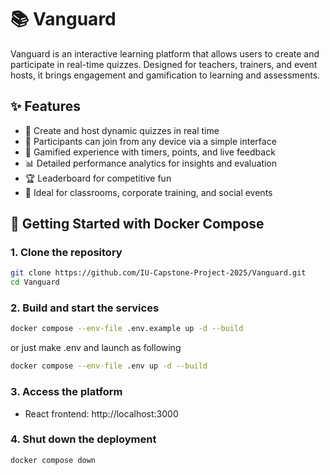 # 📚 Vanguard

Vanguard is an interactive learning platform that allows users to create and participate in real-time quizzes. Designed for teachers, trainers, and event hosts, it brings engagement and gamification to learning and assessments.

## ✨ Features

- 🎨 Create and host dynamic quizzes in real time
- 📱 Participants can join from any device via a simple interface
- 🧠 Gamified experience with timers, points, and live feedback
- 📊 Detailed performance analytics for insights and evaluation
- 🏆 Leaderboard for competitive fun
- 👥 Ideal for classrooms, corporate training, and social events

## 🚀 Getting Started with Docker Compose

### 1. Clone the repository
```sh
git clone https://github.com/IU-Capstone-Project-2025/Vanguard.git
cd Vanguard
```

### 2. Build and start the services
```sh
docker compose --env-file .env.example up -d --build
```

or just make .env and launch as following

```sh
docker compose --env-file .env up -d --build
```

### 3. Access the platform
- React frontend: http://localhost:3000

### 4. Shut down the deployment
```sh
docker compose down
```

